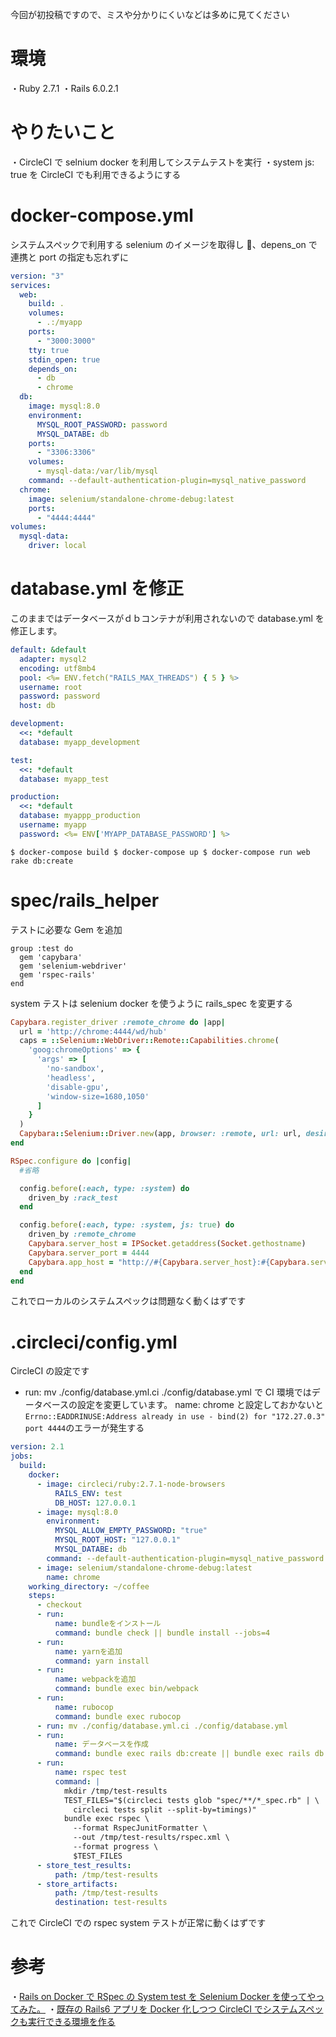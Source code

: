 <!--
title:   CircleCIのシステムスペックをselenium dockerを利用する
tags:    CircleCI,Docker,RSpec,Rails,Ruby
id:      ee66d4bdcf1f21a352c2
private: false
-->

今回が初投稿ですので、ミスや分かりにくいなどは多めに見てください

# 環境

・Ruby 2.7.1
・Rails 6.0.2.1

# やりたいこと

・CircleCI で selnium docker を利用してシステムテストを実行
・system js: true を CircleCI でも利用できるようにする

# docker-compose.yml

システムスペックで利用する selenium のイメージを取得し 、depens_on で連携と port の指定も忘れずに

```docker:docker-compose.yml
version: "3"
services:
  web:
    build: .
    volumes:
      - .:/myapp
    ports:
      - "3000:3000"
    tty: true
    stdin_open: true
    depends_on:
      - db
      - chrome
  db:
    image: mysql:8.0
    environment:
      MYSQL_ROOT_PASSWORD: password
      MYSQL_DATABE: db
    ports:
      - "3306:3306"
    volumes:
      - mysql-data:/var/lib/mysql
    command: --default-authentication-plugin=mysql_native_password
  chrome:
    image: selenium/standalone-chrome-debug:latest
    ports:
      - "4444:4444"
volumes:
  mysql-data:
    driver: local
```

# database.yml を修正

このままではデータベースがｄｂコンテナが利用されないので database.yml を修正します。

```ruby:database.yml
default: &default
  adapter: mysql2
  encoding: utf8mb4
  pool: <%= ENV.fetch("RAILS_MAX_THREADS") { 5 } %>
  username: root
  password: password
  host: db

development:
  <<: *default
  database: myapp_development

test:
  <<: *default
  database: myapp_test

production:
  <<: *default
  database: myappp_production
  username: myapp
  password: <%= ENV['MYAPP_DATABASE_PASSWORD'] %>
```

`$ docker-compose build $ docker-compose up $ docker-compose run web rake db:create`

# spec/rails_helper

テストに必要な Gem を追加

```ruby:Gemfile
group :test do
  gem 'capybara'
  gem 'selenium-webdriver'
  gem 'rspec-rails'
end
```

system テストは selenium docker を使うように rails_spec を変更する

```ruby:rails_spec.rb
Capybara.register_driver :remote_chrome do |app|
  url = 'http://chrome:4444/wd/hub'
  caps = ::Selenium::WebDriver::Remote::Capabilities.chrome(
    'goog:chromeOptions' => {
      'args' => [
        'no-sandbox',
        'headless',
        'disable-gpu',
        'window-size=1680,1050'
      ]
    }
  )
  Capybara::Selenium::Driver.new(app, browser: :remote, url: url, desired_capabilities: caps)
end

RSpec.configure do |config|
  #省略

  config.before(:each, type: :system) do
    driven_by :rack_test
  end

  config.before(:each, type: :system, js: true) do
    driven_by :remote_chrome
    Capybara.server_host = IPSocket.getaddress(Socket.gethostname)
    Capybara.server_port = 4444
    Capybara.app_host = "http://#{Capybara.server_host}:#{Capybara.server_port}"
  end
end
```

これでローカルのシステムスペックは問題なく動くはずです

# .circleci/config.yml

CircleCI の設定です

- run: mv ./config/database.yml.ci ./config/database.yml で CI 環境ではデータベースの設定を変更しています。
  name: chrome と設定しておかないと
  `Errno::EADDRINUSE:Address already in use - bind(2) for "172.27.0.3" port 4444`のエラーが発生する

```config.yml
version: 2.1
jobs:
  build:
    docker:
      - image: circleci/ruby:2.7.1-node-browsers
          RAILS_ENV: test
          DB_HOST: 127.0.0.1
      - image: mysql:8.0
        environment:
          MYSQL_ALLOW_EMPTY_PASSWORD: "true"
          MYSQL_ROOT_HOST: "127.0.0.1"
          MYSQL_DATABE: db
        command: --default-authentication-plugin=mysql_native_password
      - image: selenium/standalone-chrome-debug:latest
        name: chrome
    working_directory: ~/coffee
    steps:
      - checkout
      - run:
          name: bundleをインストール
          command: bundle check || bundle install --jobs=4
      - run:
          name: yarnを追加
          command: yarn install
      - run:
          name: webpackを追加
          command: bundle exec bin/webpack
      - run:
          name: rubocop
          command: bundle exec rubocop
      - run: mv ./config/database.yml.ci ./config/database.yml
      - run:
          name: データベースを作成
          command: bundle exec rails db:create || bundle exec rails db:migrate
      - run:
          name: rspec test
          command: |
            mkdir /tmp/test-results
            TEST_FILES="$(circleci tests glob "spec/**/*_spec.rb" | \
              circleci tests split --split-by=timings)"
            bundle exec rspec \
              --format RspecJunitFormatter \
              --out /tmp/test-results/rspec.xml \
              --format progress \
              $TEST_FILES
      - store_test_results:
          path: /tmp/test-results
      - store_artifacts:
          path: /tmp/test-results
          destination: test-results
```

これで CircleCI での rspec system テストが正常に動くはずです

# 参考

・[Rails on Docker で RSpec の System test を Selenium Docker を使ってやってみた。](https://qiita.com/at-946/items/e96eaf3f91a39d180eb3)
・[既存の Rails6 アプリを Docker 化しつつ CircleCI でシステムスペックも実行できる環境を作る](https://qiita.com/kenz-dev/items/e3d970b59bf106cab19e)
